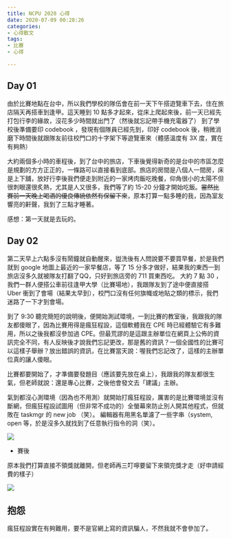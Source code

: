 ```yaml
---
title: NCPU 2020 心得
date: 2020-07-09 00:28:26
categories:
- 心得散文
tags:
- 比賽
- 心得

---
```


## Day 01

由於比賽地點在台中，所以我們學校的隊伍會在前一天下午搭遊覽車下去，住在旅店隔天再搭車到逢甲。這天睡到 10 點多才起來，從床上爬起來後，前一天已經先打包行李的緣故，沒花多少時間就出門了（然後就忘記帶手機充電器了）
到了學校後準備要印 codebook ，發現有個隊員已經先到，印好 codebook 後，稍微消磨下時間後就跟隊友前往校門口的十字架下等遊覽車來（體感溫度有 3X 度，實在有夠熱）

大約兩個多小時的車程後，到了台中的旅店，下車後覺得新奇的是台中的市區怎麼是規劃的方方正正的，一條路可以直接看到底部。旅店的房間是八個人一間房，床是上下舖，放好行李後我們便走到附近的一家烤肉飯吃晚餐，仰角很小的太陽不但很刺眼還很炙熱，尤其是人又很多，我們等了約 15-20 分鐘才開始吃飯。~~當然比賽前一天晚上喝酒的優良傳統依然有保留下來~~，原本打算一點多睡的我，因為室友響亮的鼾聲，我到了三點才睡著。

感想：第一天就是去玩的。

## Day 02

第二天早上六點多沒有鬧鐘就自動醒來，盥洗後有人問說要不要買早餐，於是我們就到 google 地圖上最近的一家早餐店，等了 15 分多才做好，結果我的東西一到旅店沒多久就被隊友打翻了QQ，只好到旅店旁的 711 買東西吃。
大約 7 點 30 ，我們一群人便搭公車前往逢甲大學（比賽場地），我跟隊友到了途中便直接搭 Uber 衝到了會場（結果太早到），校門口沒有任何旗幟或地貼之類的標示，我們迷路了一下才到會場。

到了 9:30 聽完簡短的說明後，便開始測試環境，一到比賽的教室後，我跟我的隊友都傻眼了，因為比賽用得是瘋狂程設，這個軟體我在 CPE 時已經體驗它有多難用，所以之後我都沒參加過 CPE。但最荒謬的是這跟主辦單位在網頁上公佈的資訊完全不同，有人反映後才說我們忘記更改，那是舊的資訊？一個全國性的比賽可以這樣子舉辦？放出錯誤的資訊，在比賽當天說：喔我們忘記改了，這樣的主辦單位真的讓人傻眼。

比賽都要開始了，才準備要發題目（應該要先放在桌上），我跟我的隊友都很生氣，但老師就說：還是專心比賽，之後他會發文去「建議」主辦。

氣到都沒心測環境（因為也不用測）就開始打瘋狂程設，厲害的是比賽環境並沒有斷網，但瘋狂程設試圖用（但非常不成功的）全螢幕來防止別人開其他程式，但就敗在 taskmgr 的 new job （笑）。
編輯器有用黑名單濾了一些字串（system, open 等，於是沒多久就找到了任意執行指令的洞（笑）。

![](https://imgur.com/WkKQ8FC.png)

* 賽後

原本我們打算直接不領獎就離開，但老師再三叮嚀要留下來領完獎才走（好申請經費的樣子）

![](https://i.imgur.com/6dkFfEa.png)

## 抱怨

瘋狂程設實在有夠難用，要不是官網上寫的資訊騙人，不然我就不會參加了。

